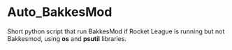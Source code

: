 # Auto_BakkesMod

Short python script that run BakkesMod if Rocket League is running but not Bakkesmod, using **os** and **psutil** libraries.
